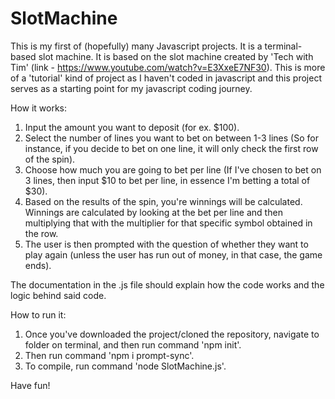 # SlotMachine
This is my first of (hopefully) many Javascript projects. It is a terminal-based slot machine. It is based on the slot machine created by 'Tech with Tim' (link - https://www.youtube.com/watch?v=E3XxeE7NF30). This is more of a 'tutorial' kind of project as I haven't coded in javascript and this project serves as a starting point for my javascript coding journey.

How it works:
1) Input the amount you want to deposit (for ex. $100).
2) Select the number of lines you want to bet on between 1-3 lines (So for instance, if you decide to bet on one line, it will only check the first row of the spin).
3) Choose how much you are going to bet per line (If I've chosen to bet on 3 lines, then input $10 to bet per line, in essence I'm betting a total of $30).
4) Based on the results of the spin, you're winnings will be calculated. Winnings are calculated by looking at the bet per line and then multiplying that with the multiplier for that specific symbol obtained in the row. 
5) The user is then prompted with the question of whether they want to play again (unless the user has run out of money, in that case, the game ends).

The documentation in the .js file should explain how the code works and the logic behind said code.

How to run it:
1) Once you've downloaded the project/cloned the repository, navigate to folder on terminal, and then run command 'npm init'.
2) Then run command 'npm i prompt-sync'.
3) To compile, run command 'node SlotMachine.js'.

Have fun!
